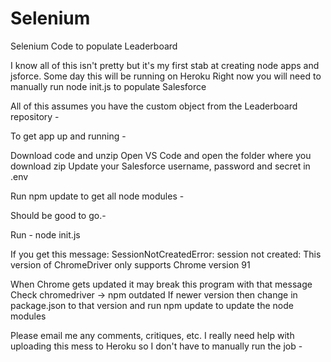 # Selenium
Selenium Code to populate Leaderboard

I know all of this isn't pretty but it's my first stab at creating node apps and jsforce.
Some day this will be running on Heroku
Right now you will need to manually run node init.js to populate Salesforce

All of this assumes you have the custom object from the Leaderboard repository -

To get app up and running -

Download code and unzip
Open VS Code and open the folder where you download zip
Update your Salesforce username, password and secret in .env

Run npm update to get all node modules -

Should be good to go.- 

Run -
node init.js 

If you get this message:
SessionNotCreatedError: session not created: This version of ChromeDriver only supports Chrome version 91

When Chrome gets updated it may break this program with that message
Check chromedriver -> npm outdated
If newer version then change in package.json to that version
and run npm update to update the node modules

Please email me any comments, critiques, etc.
I really need help with uploading this mess to Heroku so I don't have to manually run the job -






